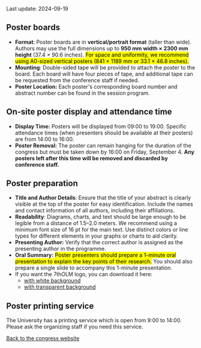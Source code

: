 Last update: 2024-09-19

## Poster boards

- **Format**: Poster boards are in **vertical/portrait format** (taller than wide). Authors may use the full dimensions up to **950 mm width × 2300 mm height** (37.4 × 90.6 inches). <mark>For space and uniformity, we recommend using A0-sized vertical posters (841 × 1189 mm or 33.1 × 46.8 inches).</mark>
- **Mounting**: Double-sided tape will be provided to attach the poster to the board. Each board will have four pieces of tape, and additional tape can be requested from the conference staff if needed.
- **Poster Location:** Each poster's corresponding board number and abstract number can be found in the session program.

## On-site poster display and attendance time

- **Display Time:** Posters will be displayed from 09:00 to 19:00. Specific attendance times (when presenters should be available at their posters) are from 14:00 to 16:00.
- **Poster Removal:** The poster can remain hanging for the duration of the congress but must be taken down by 16:00 on Friday, September 4.  **Any posters left after this time will be removed and discarded by conference staff.**

## Poster preparation

- **Title and Author Details**: Ensure that the title of your abstract is clearly visible at the top of the poster for easy identification. Include the names and contact information of all authors, including their affiliations.
- **Readability**: Diagrams, charts, and text should be large enough to be legible from a distance of 1.5–2.0 meters. We recommend using a minimum font size of 16 pt for the main text. Use distinct colors or line types for different elements in your graphs or charts to aid clarity.
- **Presenting Author:** Verify that the correct author is assigned as the presenting author in the programme.
- **Oral Summary:** <mark>Poster presenters should prepare a 1-minute oral presentation to explain the key points of their research.</mark> You should also prepare a single slide to accompany this 1-minute presentation.
- If you want the 7thOLM logo, you can download it here:
  - [with white background](https://raw.githubusercontent.com/lherzolite2024/lherzolite2024.github.io/main/imgs/logo.jpg)
  - [with transparent background](https://raw.githubusercontent.com/lherzolite2024/lherzolite2024.github.io/refs/heads/main/imgs/logo_transparent_background.png)

## Poster printing service

The University has a printing service which is open from 9:00 to 14:00. Please ask the organizing staff if you need this service.

[Back to the congress website](https://lherzolite2024.github.io/)